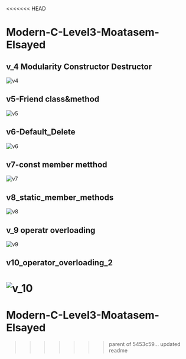 <<<<<<< HEAD
# Modern-C-Level3-Moatasem-Elsayed


## v_4 Modularity Constructor Destructor 
![v4](https://github.com/Mahmoud-Ismail98/Modern-CPP-Level3-Moatasem-Elsayed/assets/63348980/9edc7598-de5c-4066-87c0-39aac2b1eb8a)

## v5-Friend class&method
![v5](https://github.com/Mahmoud-Ismail98/Modern-CPP-Level3-Moatasem-Elsayed/assets/63348980/6846d680-2f50-442f-a631-d7bb38df8954)

## v6-Default_Delete
![v6](https://github.com/Mahmoud-Ismail98/Modern-CPP-Level3-Moatasem-Elsayed/assets/63348980/93d1bddc-0167-4060-8eed-d2d7c391d938)

## v7-const member metthod
![v7](https://github.com/Mahmoud-Ismail98/Modern-CPP-Level3-Moatasem-Elsayed/assets/63348980/9cf79fc1-0139-46e7-82a2-6576e233b7bc)

## v8_static_member_methods
![v8](https://github.com/Mahmoud-Ismail98/Modern-CPP-Level3-Moatasem-Elsayed/assets/63348980/f8690e4a-e8cd-4445-a862-e789fa16bef5)

## v_9 operatr overloading
![v9](https://github.com/Mahmoud-Ismail98/Modern-CPP-Level3-Moatasem-Elsayed/assets/63348980/19f44224-cd54-4f1f-8180-e2159eafa010)

## v10_operator_overloading_2
![v_10](https://github.com/Mahmoud-Ismail98/Modern-CPP-Level3-Moatasem-Elsayed/assets/63348980/cba5ea4e-0b27-47f7-9540-240ffafdd412)
=======
# Modern-C-Level3-Moatasem-Elsayed
>>>>>>> parent of 5453c59... updated readme
